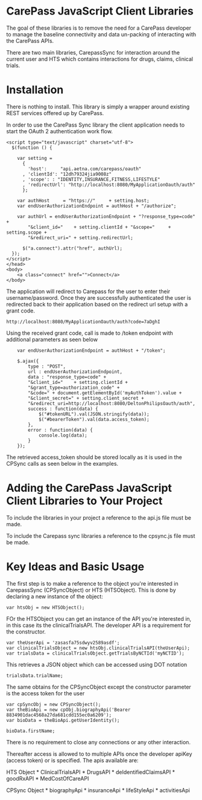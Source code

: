 CarePass JavaScript Client Libraries
====================================

The goal of these libraries is to remove the need for a CarePass developer to manage the baseline connectivity and data un-packing of interacting with the CarePass APIs.

There are two main libraries, CarepassSync for interaction around the current user and HTS which contains interactions for drugs, claims, clinical trials.

Installation
============

There is nothing to install. This library is simply a wrapper around existing REST services offered up by CarePass.

In order to use the CarePass Sync library the client application needs to start the OAuth 2 authentication work flow.

    <script type="text/javascript" charset="utf-8">
      $(function () {

        var setting =
          {
            'host':     "api.aetna.com/carepass/oauth"
          , 'clientId': "12dh79324jia9008z"
          , 'scope': : "IDENTITY,INSURANCE,FITNESS,LIFESTYLE"
          , 'redirectUrl': "http://localhost:8080/MyApplicationOauth/auth"
          };

        var authHost     = "https://"     + setting.host;
        var endUserAuthorizationEndpoint = authHost + "/authorize";
        
        var authUrl = endUserAuthorizationEndpoint + "?response_type=code" +
            "&client_id="    + setting.clientId + "&scope="     + setting.scope +
            "&redirect_uri=" + setting.redirectUrl;

          $("a.connect").attr("href", authUrl);
      });
    </script>
    </head>
    <body> 
    	<a class="connect" href="">Connect</a> 
  	</body>
  	
The application will redirect to Carepass for the user to enter their username/password. Once they are successfully 
authenticated the user is redirected back to their application based on the redirect url setup with a grant code.
  	  	  	
	http://localhost:8080/MyApplicationOauth/auth?code=7aDghI
	
Using the received grant code, call is made to /token endpoint with additional parameters as seen below
	
        var endUserAuthorizationEndpoint = authHost + "/token";

        $.ajax({
			type : "POST",
			url : endUserAuthorizationEndpoint,
			data : "response_type=code" +
            "&client_id="    + setting.clientId +
            "&grant_type=authorization_code" + 
            "&code=" + document.getElementById('myAuthToken').value +
            "&client_secret=" + setting.client_secret +
            "&redirect_uri=http://localhost:8080/DeltonPhilipsOauth/auth",
			success : function(data) {
				$("#tokenURL").val(JSON.stringify(data));
				$("#bearerToken").val(data.access_token);
			},
			error : function(data) {
				console.log(data);
			}
		});  
	
The retrieved access_token should be stored locally as it is used in the CPSync calls as seen below in the examples.
	
Adding the CarePass JavaScript Client Libraries to Your Project
=========================================================
To include the libraries in your project a reference to the api.js file must be made.

> <script type="text/javascript" src = "api.js"></script>

To include the Carepass sync libraries a reference to the cpsync.js file must be made.

> <script type="text/javascript" src = "cpsync.js"></script>

Key Ideas and Basic Usage
=========================

The first step is to make a reference to the object you're interested in CarepassSync (CPSyncObject) or HTS (HTSObject). This is done by declaring a new instance of the object:
 
	var htsObj = new HTSObject();
	
FOr the HTSObject you can get an instance of the API you're interested in, in this case its the clinicalTrialsAPI. The developer API is a requirement for the constructor.

	var theUserApi = 'zasasfa75sdwyv2589asdf';
	var clinicalTrialsObject = new htsObj.clinicalTrialsAPI(theUserApi);
	var trialsData = clinicalTrialsObject.getTrialsByNCTId('myNCTID');
	
This retrieves a JSON object which can be accessed using DOT notation

	trialsData.trialName;
	
The same obtains for the CPSyncObject except the constructor parameter is the access token for the user

	var cpSyncObj = new CPSyncObject();
	var theBioApi = new cpObj.biographyApi('Bearer 8834901dac4568a27da681cdd155ec0a6209');
	var bioData = theBioApi.getUserIdentity();
	
	bioData.firstName; 
	
There is no requirement to close any connections or any other interaction.

Thereafter access is allowed to to multiple APIs once the developer apiKey (access token) or is specified. The apis available are:

HTS Object
	* ClinicalTrialsAPI
	* DrugsAPI
	* deIdentifiedClaimsAPI
	* goodRxAPI
	* MedCostOfCareAPI

CPSync Object
	* biographyApi
	* insuranceApi
	* lifeStyleApi
	* activitiesApi
